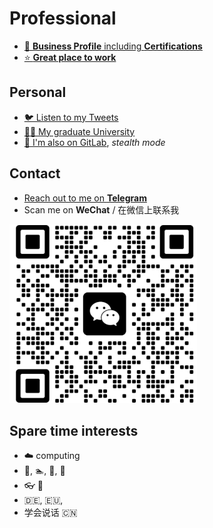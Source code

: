 # Professional

- [👔 **Business Profile** including **Certifications**](https://www.linkedin.com/in/kevin-ostheimer/)
- [⭐ **Great place to work**](https://cariad.technology/)

## Personal

- [🐦 Listen to my Tweets](https://twitter.com/Impulsleistung)
- [👨‍🎓 My graduate University](https://www.hs-pforzheim.de/en/)
- [🤫 I'm also on GitLab](https://gitlab.com/impulsleistung), *stealth mode*

## Contact

- [Reach out to me on **Telegram**](https://t.me/KevinOstheimer)
- Scan me on **WeChat** / 在微信上联系我

![Message me on **WeChat**](wechat_kevin_ostheimer.jpg)

## Spare time interests

- ☁️ computing
- 🧘, 🏊, 🧗, 🚵
- 👓 📖
- 🇩🇪, 🇪🇺,
- 学会说话 🇨🇳
